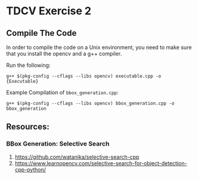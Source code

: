 # TDCV Exercise 2

## Compile The Code

In order to compile the code on a Unix environment, you need to make sure that you install the opencv and a g++ compiler.

Run the following:
```
g++ $(pkg-config --cflags --libs opencv) executable.cpp -o {Executable}
```

Example Compilation of `bbox_generation.cpp`:
```
g++ $(pkg-config --cflags --libs opencv) bbox_generation.cpp -o bbox_generation
```

## Resources:

### BBox Generation: Selective Search
1. https://github.com/watanika/selective-search-cpp
2. https://www.learnopencv.com/selective-search-for-object-detection-cpp-python/

